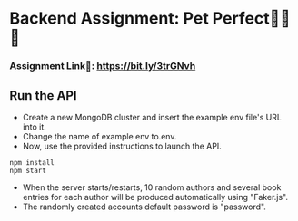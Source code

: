 # Backend Assignment: Pet Perfect🧑‍💻🚀

### Assignment Link🔗: https://bit.ly/3trGNvh

## Run the API 
- Create a new MongoDB cluster and insert the example env file's URL into it.
- Change the name of example env to.env.
- Now, use the provided instructions to launch the API.

```
npm install
npm start
```

- When the server starts/restarts, 10 random authors and several book entries for each author will be produced automatically using "Faker.js".
- The randomly created accounts default password is "password".
